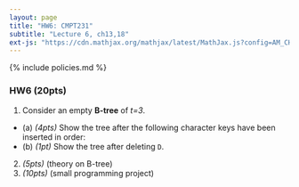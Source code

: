 ```yaml
---
layout: page
title: "HW6: CMPT231"
subtitle: "Lecture 6, ch13,18"
ext-js: "https://cdn.mathjax.org/mathjax/latest/MathJax.js?config=AM_CHTML"
---
```


{% include policies.md %}

### HW6 (20pts)

1. Consider an empty **B-tree** of *t=3*.
  + (a) *(4pts)* Show the tree after the following character keys have been inserted in order:
    ` `
  + (b) *(1pt)* Show the tree after deleting `D`.
2. *(5pts)* (theory on B-tree)
3. *(10pts)*  (small programming project)
